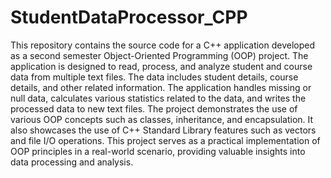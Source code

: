 # StudentDataProcessor_CPP
 This repository contains the source code for a C++ application developed as a second semester Object-Oriented Programming (OOP) project. The application is designed to read, process, and analyze student and course data from multiple text files.   The data includes student details, course details, and other related information. The application handles missing or null data, calculates various statistics related to the data, and writes the processed data to new text files.   The project demonstrates the use of various OOP concepts such as classes, inheritance, and encapsulation. It also showcases the use of C++ Standard Library features such as vectors and file I/O operations.   This project serves as a practical implementation of OOP principles in a real-world scenario, providing valuable insights into data processing and analysis.

